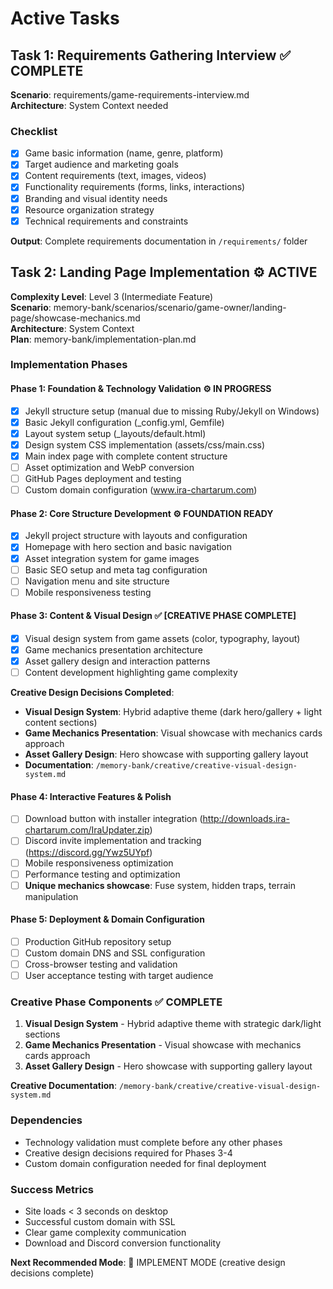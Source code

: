 # Active Tasks

## Task 1: Requirements Gathering Interview ✅ COMPLETE
**Scenario**: requirements/game-requirements-interview.md  
**Architecture**: System Context needed

### Checklist
- [x] Game basic information (name, genre, platform)
- [x] Target audience and marketing goals
- [x] Content requirements (text, images, videos)
- [x] Functionality requirements (forms, links, interactions)
- [x] Branding and visual identity needs
- [x] Resource organization strategy
- [x] Technical requirements and constraints

**Output**: Complete requirements documentation in `/requirements/` folder

## Task 2: Landing Page Implementation ⚙️ ACTIVE
**Complexity Level**: Level 3 (Intermediate Feature)  
**Scenario**: memory-bank/scenarios/scenario/game-owner/landing-page/showcase-mechanics.md  
**Architecture**: System Context  
**Plan**: memory-bank/implementation-plan.md

### Implementation Phases

#### Phase 1: Foundation & Technology Validation ⚙️ IN PROGRESS
- [x] Jekyll structure setup (manual due to missing Ruby/Jekyll on Windows)
- [x] Basic Jekyll configuration (_config.yml, Gemfile)
- [x] Layout system setup (_layouts/default.html)
- [x] Design system CSS implementation (assets/css/main.css)
- [x] Main index page with complete content structure
- [ ] Asset optimization and WebP conversion
- [ ] GitHub Pages deployment and testing
- [ ] Custom domain configuration (www.ira-chartarum.com)

#### Phase 2: Core Structure Development ⚙️ FOUNDATION READY
- [x] Jekyll project structure with layouts and configuration
- [x] Homepage with hero section and basic navigation
- [x] Asset integration system for game images
- [ ] Basic SEO setup and meta tag configuration
- [ ] Navigation menu and site structure
- [ ] Mobile responsiveness testing

#### Phase 3: Content & Visual Design ✅ [CREATIVE PHASE COMPLETE]
- [x] Visual design system from game assets (color, typography, layout)
- [x] Game mechanics presentation architecture  
- [x] Asset gallery design and interaction patterns
- [ ] Content development highlighting game complexity

**Creative Design Decisions Completed**:
- **Visual Design System**: Hybrid adaptive theme (dark hero/gallery + light content sections)
- **Game Mechanics Presentation**: Visual showcase with mechanics cards approach
- **Asset Gallery Design**: Hero showcase with supporting gallery layout
- **Documentation**: `/memory-bank/creative/creative-visual-design-system.md`

#### Phase 4: Interactive Features & Polish
- [ ] Download button with installer integration (http://downloads.ira-chartarum.com/IraUpdater.zip)
- [ ] Discord invite implementation and tracking (https://discord.gg/Ywz5UYpf)
- [ ] Mobile responsiveness optimization
- [ ] Performance testing and optimization
- [ ] **Unique mechanics showcase**: Fuse system, hidden traps, terrain manipulation

#### Phase 5: Deployment & Domain Configuration
- [ ] Production GitHub repository setup
- [ ] Custom domain DNS and SSL configuration
- [ ] Cross-browser testing and validation
- [ ] User acceptance testing with target audience

### Creative Phase Components ✅ COMPLETE
1. **Visual Design System** - Hybrid adaptive theme with strategic dark/light sections
2. **Game Mechanics Presentation** - Visual showcase with mechanics cards approach
3. **Asset Gallery Design** - Hero showcase with supporting gallery layout

**Creative Documentation**: `/memory-bank/creative/creative-visual-design-system.md`

### Dependencies
- Technology validation must complete before any other phases
- Creative design decisions required for Phases 3-4
- Custom domain configuration needed for final deployment

### Success Metrics
- Site loads < 3 seconds on desktop
- Successful custom domain with SSL
- Clear game complexity communication
- Download and Discord conversion functionality

**Next Recommended Mode**: 🔧 IMPLEMENT MODE (creative design decisions complete)
